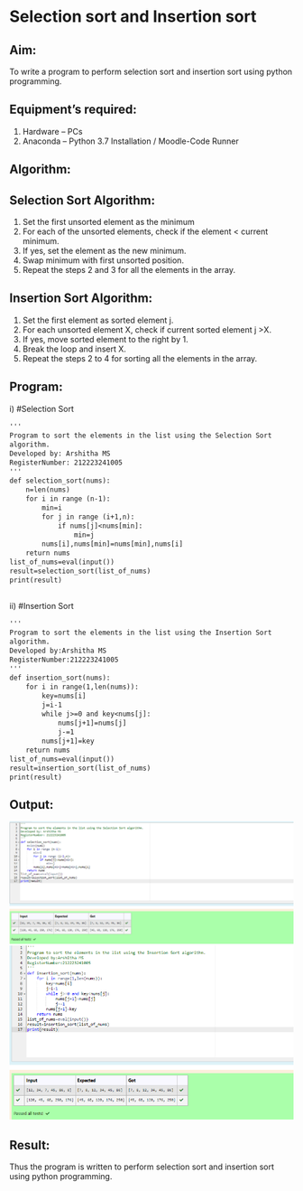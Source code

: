 # Selection sort and Insertion sort
## Aim:
To write a program to perform selection sort and insertion sort using python programming.
## Equipment’s required:
1.	Hardware – PCs
2.	Anaconda – Python 3.7 Installation / Moodle-Code Runner
## Algorithm:
## Selection Sort Algorithm:
1.	Set the first unsorted element as the minimum
2.	For each of the unsorted elements, check if the element < current minimum.
3.	If yes, set the element as the new minimum.
4.	Swap minimum with first unsorted position.
5.	Repeat the steps 2 and 3 for all the elements in the array.
## Insertion Sort Algorithm:
1.	Set the first element as sorted element j.
2.	For each unsorted element X, check if current sorted element j >X.
3.	If yes, move sorted element to the right by 1.
4.	Break the loop and insert X.
5.	Repeat the steps 2 to 4 for sorting all the elements in the array.
## Program:
i)	#Selection Sort
```
''' 
Program to sort the elements in the list using the Selection Sort algorithm.
Developed by: Arshitha MS
RegisterNumber: 212223241005
'''
def selection_sort(nums):
    n=len(nums)
    for i in range (n-1):
        min=i
        for j in range (i+1,n):
            if nums[j]<nums[min]:
                min=j
        nums[i],nums[min]=nums[min],nums[i]
    return nums
list_of_nums=eval(input())
result=selection_sort(list_of_nums)
print(result)


```
ii)	#Insertion Sort
```
''' 
Program to sort the elements in the list using the Insertion Sort algorithm.
Developed by:Arshitha MS
RegisterNumber:212223241005
'''
def insertion_sort(nums):
    for i in range(1,len(nums)):
        key=nums[i]
        j=i-1
        while j>=0 and key<nums[j]:
            nums[j+1]=nums[j]
            j-=1
        nums[j+1]=key
    return nums
list_of_nums=eval(input())
result=insertion_sort(list_of_nums)
print(result)

```

## Output:
![output1](image.png)
![output2](image-1.png)


## Result:
Thus the program is written to perform selection sort and insertion sort using python programming.
